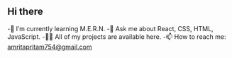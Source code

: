 ## Hi there 


-🌱 I’m currently learning M.E.R.N.
-💬 Ask me about React, CSS, HTML, JavaScript.
-👨‍💻 All of my projects are available here.
-📫 How to reach me: amritapritam754@gmail.com
<!--
**AmritaPritam1998/AmritaPritam1998** is a ✨ _special_ ✨ repository because its `README.md` (this file) appears on your GitHub profile.

Here are some ideas to get you started:

- 🔭 I’m currently working on ...
- 🌱 I’m currently learning ...
- 👯 I’m looking to collaborate on ...
- 🤔 I’m looking for help with ...
- 💬 Ask me about ...
- 📫 How to reach me: ...
- 😄 Pronouns: ...
- ⚡ Fun fact: ...
-->
